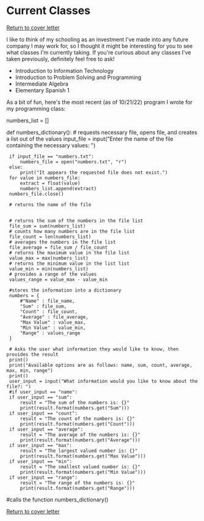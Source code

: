 # Current Classes

[Return to cover letter](https://github.com/SJTapia/resume/tree/main)

I like to think of my schooling as an investment I've made into any future company I may work for, so I thought it might be interesting for you to see what classes I'm currently taking. If you're curious about any classes I've taken previously, definitely feel free to ask!

- Introduction to Information Technology
- Introduction to Problem Solving and Programming
- Intermediate Algebra 
- Elementary Spanish 1

As a bit of fun, here's the most recent (as of 10/21/22) program I wrote for my programming class:

 numbers_list = []

 def numbers_dictionary():
     # requests necessary file, opens file, and creates a list out of the values 
     input_file = input("Enter the name of the file containing the necessary values: ")


     if input_file == "numbers.txt":
         numbers_file = open("numbers.txt", "r")
     else:
         print("It appears the requested file does not exist.")
     for value in numbers_file:
         extract = float(value)
         numbers_list.append(extract)
     numbers_file.close()

     # returns the name of the file


     # returns the sum of the numbers in the file list
     file_sum = sum(numbers_list)
     # counts how many numbers are in the file list
     file_count = len(numbers_list)
     # averages the numbers in the file list
     file_average = file_sum / file_count
     # returns the maximum value in the file list
     value_max = max(numbers_list)
     # returns the minimum value in the list list
     value_min = min(numbers_list)
     # provides a range of the values
     values_range = value_max - value_min

     #stores the information into a dictionary 
     numbers = {
         #"Name" : file_name,
         "Sum" : file_sum,
         "Count" : file_count,
         "Average" : file_average,
         "Max Value" : value_max,
         "Min Value" : value_min,
         "Range" : values_range
     }

     # Asks the user what information they would like to know, then provides the result
     print()
     print("Available options are as follows: name, sum, count, average, max, min, range")
     print()
     user_input = input("What information would you like to know about the file?: ")
     #if user_input == "name":
     if user_input == "sum":
         result = "The sum of the numbers is: {}"
         print(result.format(numbers.get("Sum")))
     if user_input == "count":
         result = "The count of the numbers is: {}"
         print(result.format(numbers.get("Count")))
     if user_input == "average":
         result = "The average of the numbers is: {}"
         print(result.format(numbers.get("Average")))
     if user_input == "max":
         result = "The largest valued number is: {}"
         print(result.format(numbers.get("Max Value")))
     if user_input == "min":
         result = "The smallest valued number is: {}"
         print(result.format(numbers.get("Min Value")))
     if user_input == "range":
         result = "The range of the numbers is: {}"
         print(result.format(numbers.get("Range")))

 #calls the function
 numbers_dictionary()



[Return to cover letter](https://github.com/SJTapia/resume/tree/main)
